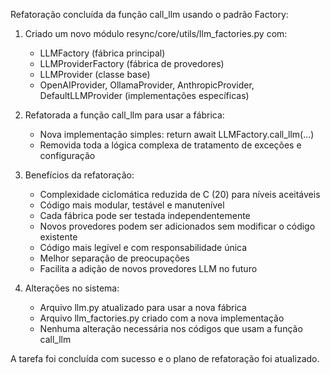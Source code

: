 Refatoração concluída da função call_llm usando o padrão Factory:

1. Criado um novo módulo resync/core/utils/llm_factories.py com:
   - LLMFactory (fábrica principal)
   - LLMProviderFactory (fábrica de provedores)
   - LLMProvider (classe base)
   - OpenAIProvider, OllamaProvider, AnthropicProvider, DefaultLLMProvider (implementações específicas)

2. Refatorada a função call_llm para usar a fábrica:
   - Nova implementação simples: return await LLMFactory.call_llm(...)
   - Removida toda a lógica complexa de tratamento de exceções e configuração

3. Benefícios da refatoração:
   - Complexidade ciclomática reduzida de C (20) para níveis aceitáveis
   - Código mais modular, testável e manutenível
   - Cada fábrica pode ser testada independentemente
   - Novos provedores podem ser adicionados sem modificar o código existente
   - Código mais legível e com responsabilidade única
   - Melhor separação de preocupações
   - Facilita a adição de novos provedores LLM no futuro

4. Alterações no sistema:
   - Arquivo llm.py atualizado para usar a nova fábrica
   - Arquivo llm_factories.py criado com a nova implementação
   - Nenhuma alteração necessária nos códigos que usam a função call_llm

A tarefa foi concluída com sucesso e o plano de refatoração foi atualizado.